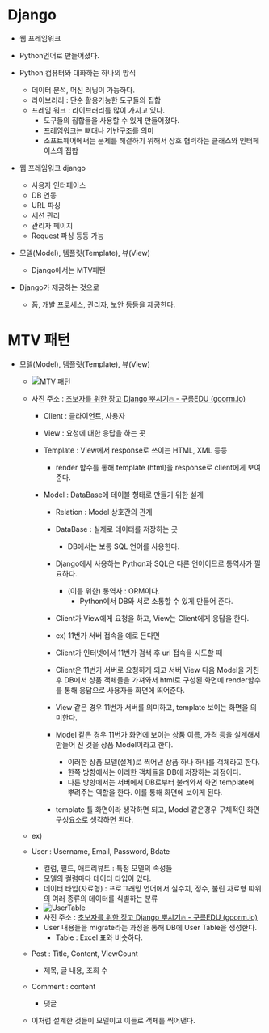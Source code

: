 # Django

* 웹 프레임워크

* Python언어로 만들어졌다.
* Python 컴퓨터와 대화하는 하나의 방식
  * 데이터 분석, 머신 러닝이 가능하다.
  * 라이브러리 : 단순 활용가능한 도구들의 집합
  * 프레임 워크 : 라이브러리를 많이 가지고 있다. 
    * 도구들의 집합들을 사용할 수 있게 만들어졌다.
    * 프레임워크는 뼈대나 기반구조를 의미
    * 소프트웨어에써는 문제를 해결하기 위해서 상호 협력하는 클래스와 인터페이스의 집합
* 웹 프레임워크 django
  * 사용자 인터페이스
  * DB 연동
  * URL 파싱
  * 세션 관리
  * 관리자 페이지
  * Request 파싱 등등 가능
* 모델(Model), 템플릿(Template), 뷰(View) 
  * Django에서는 MTV패턴
* Django가 제공하는 것으로
  * 폼, 개발 프로세스, 관리자, 보안 등등을 제공한다.



# MTV 패턴

* 모델(Model), 템플릿(Template), 뷰(View) 

  * ![MTV 패턴](https://user-images.githubusercontent.com/72541544/114030137-33c54180-98b5-11eb-88ee-79529ae1058a.png)

  * 사진 주소 : [초보자를 위한 장고 Django 뿌시기🔥 - 구름EDU (goorm.io)](https://edu.goorm.io/lecture/16377/초보자를-위한-장고-django-뿌시기)

    * Client : 클라이언트, 사용자

    * View : 요청에 대한 응답을 하는 곳

    * Template : View에서 response로 쓰이는 HTML, XML 등등

      * render 함수를 통해 template (html)을 response로 client에게 보여준다.

    * Model : DataBase에 테이블 형태로 만들기 위한 설계

      * Relation : Model 상호간의 관계
      * DataBase : 실제로 데이터를 저장하는 곳
        * DB에서는 보통 SQL 언어를 사용한다.
      * Django에서 사용하는 Python과 SQL은 다른 언어이므로 통역사가 필요하다.
        * (이를 위한) 통역사 : ORM이다.
          * Python에서 DB와 서로 소통할 수 있게 만들어 준다.

      

      * Client가 View에게 요청을 하고, View는 Client에게 응답을 한다.
      * ex) 11번가 서버 접속을 예로 든다면
      * Client가 인터넷에서 11번가 검색 후 url 접속을 시도할 때
      * Client은 11번가 서버로 요청하게 되고 서버 View 다음 Model을 거친 후 DB에서 상품 객체들을 가져와서  html로 구성된 화면에 render함수를 통해 응답으로 사용자들 화면에 띄어준다.
      * View 같은 경우 11번가 서버를 의미하고, template 보이는 화면을 의미한다.
      * Model 같은 경우 11번가 화면에 보이는 상품 이름, 가격 등을 설계해서 만들어 진 것을 상품 Model이라고 한다.
        * 이러한 상품 모델(설계)로 찍어낸 상품 하나 하나를 객체라고 한다.
        * 한쪽 방향에서는 이러한 객체들을 DB에 저장하는 과정이다.
        * 다른 방향에서는 서버에서 DB로부터 불러와서 화면 template에 뿌려주는 역할을 한다. 이를 통해 화면에 보이게 된다.
      * template 틀 화면이라 생각하면 되고, Model 같은경우 구체적인 화면 구성요소로 생각하면 된다.

  * ex)

  * User : Username, Email, Password, Bdate

    * 컬럼, 필드, 애트리뷰트 : 특정 모델의 속성들
    * 모델의 컬럼마다 데이터 타입이 있다.
    * 데이터 타입(자료형) : 프로그래밍 언어에서 실수치, 정수, 불린 자료형 따위의 여러 종류의 데이터를 식별하는 분류
    * ![UserTable](https://user-images.githubusercontent.com/72541544/114030146-34f66e80-98b5-11eb-8344-7184caa0807c.png)
    * 사진 주소 : [초보자를 위한 장고 Django 뿌시기🔥 - 구름EDU (goorm.io)](https://edu.goorm.io/lecture/16377/초보자를-위한-장고-django-뿌시기)
    * User 내용들을 migrate라는 과정을 통해 DB에 User Table을 생성한다.
      * Table : Excel 표와 비슷하다.

  * Post : Title, Content, ViewCount

    * 제목, 글 내용, 조회 수

  * Comment : content

    * 댓글

  * 이처럼 설계한 것들이 모델이고 이들로 객체를 찍어낸다.

